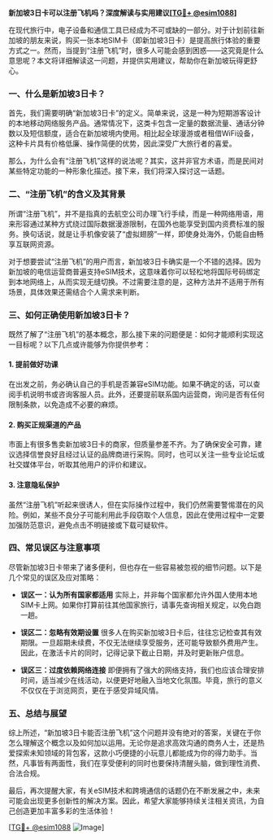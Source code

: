**新加坡3日卡可以注册飞机吗？深度解读与实用建议[[TG💪+ @esim1088](https://t.me/s/esim1088)]**

在现代旅行中，电子设备和通信工具已经成为不可或缺的一部分。对于计划前往新加坡的朋友来说，购买一张本地SIM卡（即新加坡3日卡）是提高旅行体验的重要方式之一。然而，当提到“注册飞机”时，很多人可能会感到困惑——这究竟是什么意思呢？本文将详细解读这一问题，并提供实用建议，帮助你在新加坡玩得更舒心。

### 一、什么是新加坡3日卡？

首先，我们需要明确“新加坡3日卡”的定义。简单来说，这是一种为短期游客设计的本地移动网络服务产品。通常情况下，这类卡包含一定量的数据流量、通话分钟数以及短信额度，适合在新加坡境内使用。相比起全球漫游或者租借WiFi设备，这种卡片具有价格低廉、操作简便的优势，因此深受广大旅行者的喜爱。

那么，为什么会有“注册飞机”这样的说法呢？其实，这并非官方术语，而是民间对某些特定功能的一种形象化描述。接下来，我们将深入探讨这一话题。

### 二、“注册飞机”的含义及其背景

所谓“注册飞机”，并不是指真的去航空公司办理飞行手续，而是一种网络用语，用来形容通过某种方式绕过国际数据漫游限制，在国外也能享受到国内资费标准的服务。换句话说，就是让手机像安装了“虚拟翅膀”一样，即使身处海外，仍能自由畅享互联网资源。

对于想要尝试“注册飞机”的用户而言，新加坡3日卡确实是一个不错的选择。因为新加坡的电信运营商普遍支持eSIM技术，这意味着你可以轻松地将国际号码绑定到本地网络上，从而实现无缝切换。不过需要注意的是，这种方法并不适用于所有场景，具体效果还需结合个人需求来判断。

### 三、如何正确使用新加坡3日卡？

既然了解了“注册飞机”的基本概念，那么接下来的问题便是：如何才能顺利实现这一目标呢？以下几点或许能够为你提供参考：

#### 1. 提前做好功课
在出发之前，务必确认自己的手机是否兼容eSIM功能。如果不确定的话，可以查阅手机说明书或咨询客服人员。此外，还要提前联系国内运营商，询问是否有任何限制条款，以免造成不必要的麻烦。

#### 2. 购买正规渠道的产品
市面上有很多售卖新加坡3日卡的商家，但质量参差不齐。为了确保安全可靠，建议选择信誉良好且经过认证的品牌商进行采购。同时，也可以关注一些专业论坛或社交媒体平台，听取其他用户的评价和建议。

#### 3. 注意隐私保护
虽然“注册飞机”听起来很诱人，但在实际操作过程中，我们仍然需要警惕潜在的风险。例如，某些不良分子可能利用此手段窃取个人信息，因此在使用过程中一定要加强防范意识，避免点击不明链接或下载可疑软件。

### 四、常见误区与注意事项

尽管新加坡3日卡带来了诸多便利，但也存在一些容易被忽视的细节问题。以下是几个常见的误区及应对策略：

- **误区一：认为所有国家都适用**
  实际上，并非每个国家都允许外国人使用本地SIM卡上网。如果你打算前往其他国家旅行，请事先查询相关规定，以免白跑一趟。
  
- **误区二：忽略有效期设置**
  很多人在购买新加坡3日卡后，往往忘记检查其有效期限。一旦超期未续费，不仅无法继续享受服务，还可能导致额外费用产生。因此，在激活卡片的同时，记得记录下截止日期，并及时更新账户信息。

- **误区三：过度依赖网络连接**
  即便拥有了强大的网络支持，我们也应该合理安排时间，适当减少在线活动，以便更好地融入当地文化氛围。毕竟，旅行的意义不仅仅在于浏览网页，更在于感受异域风情。

### 五、总结与展望

综上所述，“新加坡3日卡能否注册飞机”这个问题并没有绝对的答案，关键在于你怎么理解这个概念以及如何加以运用。无论你是追求高效沟通的商务人士，还是热爱探索未知领域的背包客，这款小巧便捷的小玩意儿都能成为你的得力助手。当然，凡事皆有两面性，我们在享受便利的同时也要保持清醒头脑，做到理性消费、合法合规。

最后，再次提醒大家，有关eSIM技术和跨境通信的话题仍在不断发展之中，未来可能会出现更多创新性的解决方案。因此，希望大家能够持续关注相关资讯，为自己创造更加丰富多彩的生活体验！

[[TG💪+ @esim1088](https://t.me/s/esim1088) ![Image](https://i.postimg.cc/4NQfJmqS/Snipaste-2025-05-13-00-14-12.png)]